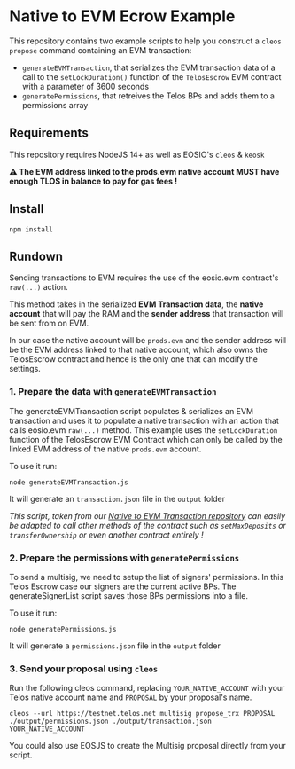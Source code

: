 # Native to EVM Ecrow Example

This repository contains two example scripts to help you construct a `cleos propose` command containing an EVM transaction:

- `generateEVMTransaction`, that serializes the EVM transaction data of a call to the `setLockDuration()` function of the `TelosEscrow` EVM contract with a parameter of 3600 seconds
- `generatePermissions`, that retreives the Telos BPs and adds them to a permissions array

## Requirements

This repository requires NodeJS 14+ as well as EOSIO's `cleos` & `keosk` 

**⚠️ The EVM address linked to the prods.evm native account MUST have enough TLOS in balance to pay for gas fees !**

## Install

`npm install`

## Rundown

Sending transactions to EVM requires the use of the eosio.evm contract's `raw(...)` action.

This method takes in the serialized **EVM Transaction data**, the **native account** that will pay the RAM and the **sender address** that transaction will be sent from on EVM.

In our case the native account will be `prods.evm` and the sender address will be the EVM address linked to that native account, which also owns the TelosEscrow contract and hence is the only one that can modify the settings.

### 1. Prepare the data with `generateEVMTransaction`

The generateEVMTransaction script populates & serializes an EVM transaction and uses it to populate a native transaction with an action that calls eosio.evm `raw(...)` method. This example uses the `setLockDuration` function of the TelosEscrow EVM Contract which can only be called by the linked EVM address of the native `prods.evm` account. 

To use it run:

`node generateEVMTransaction.js`

It will generate an `transaction.json` file in the `output` folder

_This script, taken from our [Native to EVM Transaction repository](https://github.com/telosnetwork/native-to-evm-transaction) can easily be adapted to call other methods of the contract such as `setMaxDeposits` or `transferOwnership` or even another contract entirely !_

### 2. Prepare the permissions with `generatePermissions`

To send a multisig, we need to setup the list of signers' permissions. In this Telos Escrow case our signers are the current active BPs.
The generateSignerList script saves those BPs permissions into a file.

To use it run:

`node generatePermissions.js`

It will generate a `permissions.json` file in the `output` folder

### 3. Send your proposal using `cleos`

Run the following cleos command, replacing `YOUR_NATIVE_ACCOUNT` with your Telos native account name and `PROPOSAL` by your proposal's name.

```cleos --url https://testnet.telos.net multisig propose_trx PROPOSAL ./output/permissions.json ./output/transaction.json YOUR_NATIVE_ACCOUNT```

You could also use EOSJS to create the Multisig proposal directly from your script.

